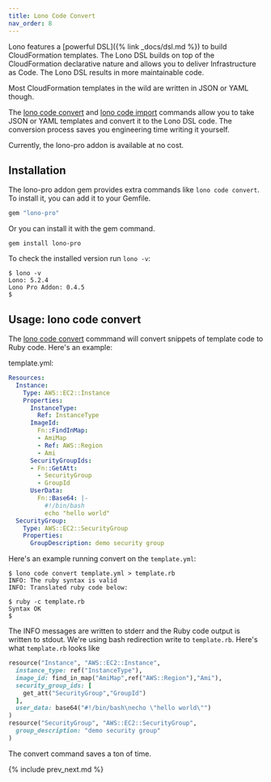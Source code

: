 ```yaml
---
title: Lono Code Convert
nav_order: 8
---
```


Lono features a [powerful DSL]({% link _docs/dsl.md %}) to build CloudFormation templates. The Lono DSL builds on top of the CloudFormation declarative nature and allows you to deliver Infrastructure as Code. The Lono DSL results in more maintainable code.

Most CloudFormation templates in the wild are written in JSON or YAML though.

The [lono code convert](https://lono.cloud/reference/lono-code-convert/) and [lono code import](https://lono.cloud/reference/lono-code-import/) commands allow you to take JSON or YAML templates and convert it to the Lono DSL code. The conversion process saves you engineering time writing it yourself.

Currently, the lono-pro addon is available at no cost.

## Installation

The lono-pro addon gem provides extra commands like `lono code convert`. To install it, you can add it to your Gemfile.

```ruby
gem "lono-pro"
```

Or you can install it with the gem command.

    gem install lono-pro

To check the installed version run `lono -v`:

    $ lono -v
    Lono: 5.2.4
    Lono Pro Addon: 0.4.5
    $

## Usage: lono code convert

The [lono code convert](https://lono.cloud/reference/lono-code-convert/) commmand will convert snippets of template code to Ruby code. Here's an example:

template.yml:

```yaml
Resources:
  Instance:
    Type: AWS::EC2::Instance
    Properties:
      InstanceType:
        Ref: InstanceType
      ImageId:
        Fn::FindInMap:
        - AmiMap
        - Ref: AWS::Region
        - Ami
      SecurityGroupIds:
      - Fn::GetAtt:
        - SecurityGroup
        - GroupId
      UserData:
        Fn::Base64: |-
          #!/bin/bash
          echo "hello world"
  SecurityGroup:
    Type: AWS::EC2::SecurityGroup
    Properties:
      GroupDescription: demo security group
```

Here's an example running convert on the `template.yml`:

    $ lono code convert template.yml > template.rb
    INFO: The ruby syntax is valid
    INFO: Translated ruby code below:

    $ ruby -c template.rb
    Syntax OK
    $

The INFO messages are written to stderr and the Ruby code output is written to stdout. We're using bash redirection write to `template.rb`. Here's what `template.rb` looks like

```ruby
resource("Instance", "AWS::EC2::Instance",
  instance_type: ref("InstanceType"),
  image_id: find_in_map("AmiMap",ref("AWS::Region"),"Ami"),
  security_group_ids: [
    get_att("SecurityGroup","GroupId")
  ],
  user_data: base64("#!/bin/bash\necho \"hello world\"")
)
resource("SecurityGroup", "AWS::EC2::SecurityGroup",
  group_description: "demo security group"
)
```

The convert command saves a ton of time.

{% include prev_next.md %}
